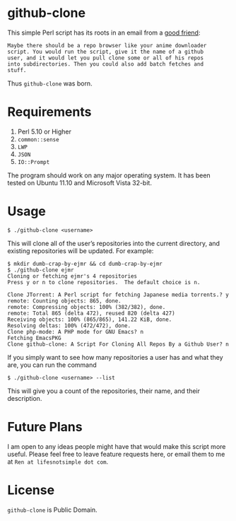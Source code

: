 # github-clone

This simple Perl script has its roots in an email from a
[good friend](https://github.com/richardcpeterson):

    Maybe there should be a repo browser like your anime downloader
    script. You would run the script, give it the name of a github
    user, and it would let you pull clone some or all of his repos
    into subdirectories. Then you could also add batch fetches and
    stuff.

Thus `github-clone` was born.

# Requirements

1. Perl 5.10 or Higher
2. `common::sense`
3. `LWP`
4. `JSON`
5. `IO::Prompt`

The program should work on any major operating system. It has been tested
on Ubuntu 11.10 and Microsoft Vista 32-bit.

# Usage

    $ ./github-clone <username>

This will clone all of the user’s repositories into the current
directory, and existing repositories will be updated.  For example:

    $ mkdir dumb-crap-by-ejmr && cd dumb-crap-by-ejmr
    $ ./github-clone ejmr
    Cloning or fetching ejmr's 4 repositories
    Press y or n to clone repositories.  The default choice is n.

    Clone JTorrent: A Perl script for fetching Japanese media torrents.? y
    remote: Counting objects: 865, done.
    remote: Compressing objects: 100% (382/382), done.
    remote: Total 865 (delta 472), reused 820 (delta 427)
    Receiving objects: 100% (865/865), 141.22 KiB, done.
    Resolving deltas: 100% (472/472), done.
    Clone php-mode: A PHP mode for GNU Emacs? n
    Fetching EmacsPKG
    Clone github-clone: A Script For Cloning All Repos By a Github User? n

If you simply want to see how many repositories a user has and what
they are, you can run the command

    $ ./github-clone <username> --list

This will give you a count of the repositories, their name, and their
description.

# Future Plans

I am open to any ideas people might have that would make this script
more useful.  Please feel free to leave feature requests here, or
email them to me at `Ren at lifesnotsimple dot com`.

# License

`github-clone` is Public Domain.
